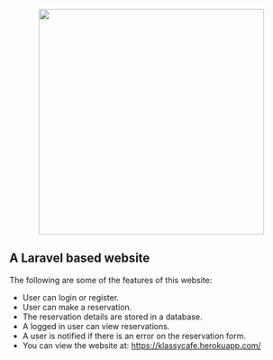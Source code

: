 <p align="center"><a href="https://laravel.com" target="_blank"><img src="https://raw.githubusercontent.com/laravel/art/master/logo-lockup/5%20SVG/2%20CMYK/1%20Full%20Color/laravel-logolockup-cmyk-red.svg" width="400"></a></p>

## A Laravel based website

The following are some of the features of this website:

- User can login or register.
- User can make a reservation.
- The reservation details are stored in a database.
- A logged in user can view reservations.
- A user is notified if there is an error on the reservation form.
- You can view the website at: https://klassycafe.herokuapp.com/
